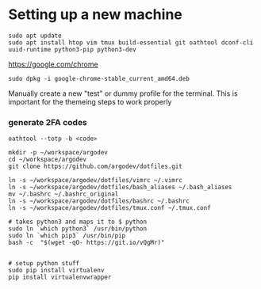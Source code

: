 # Setting up a new machine

```
sudo apt update
sudo apt install htop vim tmux build-essential git oathtool dconf-cli 
uuid-runtime python3-pip python3-dev
```


https://google.com/chrome
```
sudo dpkg -i google-chrome-stable_current_amd64.deb
```

Manually create a new "test" or dummy profile for the terminal. This is 
important for the themeing steps to work properly

### generate 2FA codes

```
oathtool --totp -b <code>
```

```
mkdir -p ~/workspace/argodev
cd ~/workspace/argodev
git clone https://github.com/argodev/dotfiles.git

ln -s ~/workspace/argodev/dotfiles/vimrc ~/.vimrc
ln -s ~/workspace/argodev/dotfiles/bash_aliases ~/.bash_aliases
mv ~/.bashrc ~/.bashrc_original
ln -s ~/workspace/argodev/dotfiles/bashrc ~/.bashrc
ln -s ~/workspace/argodev/dotfiles/tmux.conf ~/.tmux.conf

# takes python3 and maps it to $ python
sudo ln `which python3` /usr/bin/python
sudo ln `which pip3` /usr/bin/pip
bash -c  "$(wget -qO- https://git.io/vQgMr)"


# setup python stuff
sudo pip install virtualenv
pip install virtualenvwrapper



```


